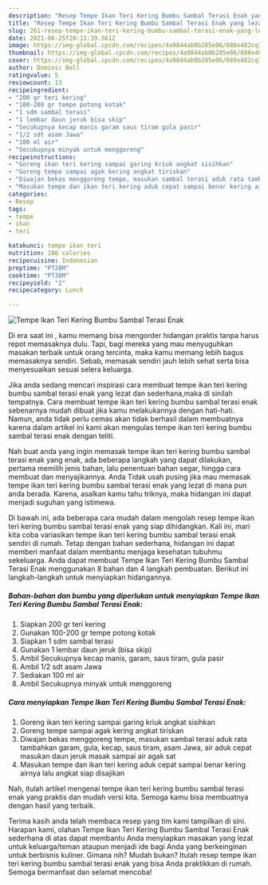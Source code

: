 ```yaml
---
description: "Resep Tempe Ikan Teri Kering Bumbu Sambal Terasi Enak yang lezat Untuk Jualan"
title: "Resep Tempe Ikan Teri Kering Bumbu Sambal Terasi Enak yang lezat Untuk Jualan"
slug: 261-resep-tempe-ikan-teri-kering-bumbu-sambal-terasi-enak-yang-lezat-untuk-jualan
date: 2021-06-25T20:11:39.561Z
image: https://img-global.cpcdn.com/recipes/4a9844ab0b205e06/680x482cq70/tempe-ikan-teri-kering-bumbu-sambal-terasi-enak-foto-resep-utama.jpg
thumbnail: https://img-global.cpcdn.com/recipes/4a9844ab0b205e06/680x482cq70/tempe-ikan-teri-kering-bumbu-sambal-terasi-enak-foto-resep-utama.jpg
cover: https://img-global.cpcdn.com/recipes/4a9844ab0b205e06/680x482cq70/tempe-ikan-teri-kering-bumbu-sambal-terasi-enak-foto-resep-utama.jpg
author: Dominic Bell
ratingvalue: 5
reviewcount: 13
recipeingredient:
- "200 gr teri kering"
- "100-200 gr tempe potong kotak"
- "1 sdm sambal terasi"
- "1 lembar daun jeruk bisa skip"
- "Secukupnya kecap manis garam saus tiram gula pasir"
- "1/2 sdt asam Jawa"
- "100 ml air"
- "Secukupnya minyak untuk menggoreng"
recipeinstructions:
- "Goreng ikan teri kering sampai garing kriuk angkat sisihkan"
- "Goreng tempe sampai agak kering angkat tiriskan"
- "Diwajan bekas menggoreng tempe, masukan sambal terasi aduk rata tambahkan garam, gula, kecap, saus tiram, asam Jawa, air aduk cepat masukan daun jeruk masak sampai air agak sat"
- "Masukan tempe dan ikan teri kering aduk cepat sampai benar kering airnya lalu angkat siap disajikan"
categories:
- Resep
tags:
- tempe
- ikan
- teri

katakunci: tempe ikan teri 
nutrition: 286 calories
recipecuisine: Indonesian
preptime: "PT28M"
cooktime: "PT38M"
recipeyield: "2"
recipecategory: Lunch

---
```



![Tempe Ikan Teri Kering Bumbu Sambal Terasi Enak](https://img-global.cpcdn.com/recipes/4a9844ab0b205e06/680x482cq70/tempe-ikan-teri-kering-bumbu-sambal-terasi-enak-foto-resep-utama.jpg)

Di era  saat ini , kamu memang bisa mengorder hidangan praktis tanpa harus repot memasaknya dulu. Tapi, bagi mereka yang mau menyuguhkan masakan terbaik untuk orang tercinta, maka kamu memang lebih bagus memasaknya sendiri. Sebab, memasak sendiri jauh lebih sehat serta bisa menyesuaikan sesuai selera keluarga.

Jika anda sedang mencari inspirasi cara membuat tempe ikan teri kering bumbu sambal terasi enak yang lezat dan sederhana,maka di sinilah tempatnya. Cara membuat tempe ikan teri kering bumbu sambal terasi enak  sebenarnya mudah dibuat jika kamu melakukannya dengan hati-hati. Namun, anda tidak perlu cemas akan tidak berhasil dalam membuatnya 
karena dalam artikel ini kami akan mengulas tempe ikan teri kering bumbu sambal terasi enak dengan teliti.  



Nah buat anda yang ingin memasak tempe ikan teri kering bumbu sambal terasi enak yang enak, ada beberapa langkah yang dapat dilakukan, pertama memilih jenis bahan, lalu penentuan bahan segar, hingga cara membuat dan menyajikannya. Anda Tidak usah pusing jika mau memasak tempe ikan teri kering bumbu sambal terasi enak yang lezat di mana pun anda berada. Karena, asalkan kamu  tahu triknya, maka hidangan ini dapat menjadi suguhan yang istimewa.

Di bawah ini, ada beberapa cara mudah dalam mengolah resep tempe ikan teri kering bumbu sambal terasi enak yang siap dihidangkan. Kali ini, mari kita coba variasikan tempe ikan teri kering bumbu sambal terasi enak sendiri di rumah. Tetap dengan bahan sederhana, hidangan ini dapat memberi manfaat dalam membantu menjaga kesehatan tubuhmu sekeluarga. Anda dapat membuat Tempe Ikan Teri Kering Bumbu Sambal Terasi Enak menggunakan 8 bahan dan 4 langkah pembuatan. Berikut ini langkah-langkah untuk menyiapkan hidangannya.

<!--inarticleads1-->

##### Bahan-bahan dan bumbu yang diperlukan untuk menyiapkan Tempe Ikan Teri Kering Bumbu Sambal Terasi Enak:

1. Siapkan 200 gr teri kering
1. Gunakan 100-200 gr tempe potong kotak
1. Siapkan 1 sdm sambal terasi
1. Gunakan 1 lembar daun jeruk (bisa skip)
1. Ambil Secukupnya kecap manis, garam, saus tiram, gula pasir
1. Ambil 1/2 sdt asam Jawa
1. Sediakan 100 ml air
1. Ambil Secukupnya minyak untuk menggoreng




<!--inarticleads2-->

##### Cara menyiapkan Tempe Ikan Teri Kering Bumbu Sambal Terasi Enak:

1. Goreng ikan teri kering sampai garing kriuk angkat sisihkan
1. Goreng tempe sampai agak kering angkat tiriskan
1. Diwajan bekas menggoreng tempe, masukan sambal terasi aduk rata tambahkan garam, gula, kecap, saus tiram, asam Jawa, air aduk cepat masukan daun jeruk masak sampai air agak sat
1. Masukan tempe dan ikan teri kering aduk cepat sampai benar kering airnya lalu angkat siap disajikan




Nah, itulah artikel mengenai  tempe ikan teri kering bumbu sambal terasi enak  yang praktis dan mudah versi kita. Semoga kamu bisa membuatnya dengan hasil yang terbaik. 

Terima kasih anda telah membaca resep yang tim kami tampilkan di sini. Harapan kami, olahan  Tempe Ikan Teri Kering Bumbu Sambal Terasi Enak sederhana di atas dapat membantu Anda menyiapkan masakan yang lezat untuk keluarga/teman ataupun menjadi ide bagi Anda yang berkeinginan untuk berbisnis kuliner. Gimana nih? Mudah bukan? Itulah resep tempe ikan teri kering bumbu sambal terasi enak yang bisa Anda praktikkan di rumah. Semoga bermanfaat dan selamat mencoba!

